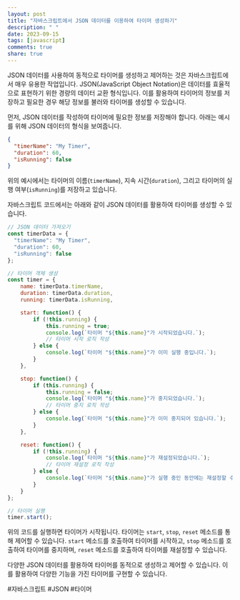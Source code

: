 ```yaml
---
layout: post
title: "자바스크립트에서 JSON 데이터를 이용하여 타이머 생성하기"
description: " "
date: 2023-09-15
tags: [javascript]
comments: true
share: true
---
```


JSON 데이터를 사용하여 동적으로 타이머를 생성하고 제어하는 것은 자바스크립트에서 매우 유용한 작업입니다. JSON(JavaScript Object Notation)은 데이터를 효율적으로 표현하기 위한 경량의 데이터 교환 형식입니다. 이를 활용하여 타이머의 정보를 저장하고 필요한 경우 해당 정보를 불러와 타이머를 생성할 수 있습니다.

먼저, JSON 데이터를 작성하여 타이머에 필요한 정보를 저장해야 합니다. 아래는 예시를 위해 JSON 데이터의 형식을 보여줍니다.

```json
{
  "timerName": "My Timer",
  "duration": 60,
  "isRunning": false
}
```

위의 예시에서는 타이머의 이름(`timerName`), 지속 시간(`duration`), 그리고 타이머의 실행 여부(`isRunning`)를 저장하고 있습니다.

자바스크립트 코드에서는 아래와 같이 JSON 데이터를 활용하여 타이머를 생성할 수 있습니다.

```javascript
// JSON 데이터 가져오기
const timerData = {
  "timerName": "My Timer",
  "duration": 60,
  "isRunning": false
};

// 타이머 객체 생성
const timer = {
    name: timerData.timerName,
    duration: timerData.duration,
    running: timerData.isRunning,

    start: function() {
        if (!this.running) {
            this.running = true;
            console.log(`타이머 "${this.name}"가 시작되었습니다.`);
            // 타이머 시작 로직 작성
        } else {
            console.log(`타이머 "${this.name}"가 이미 실행 중입니다.`);
        }
    },

    stop: function() {
        if (this.running) {
            this.running = false;
            console.log(`타이머 "${this.name}"가 중지되었습니다.`);
            // 타이머 중지 로직 작성
        } else {
            console.log(`타이머 "${this.name}"가 이미 중지되어 있습니다.`);
        }
    },

    reset: function() {
        if (!this.running) {
            console.log(`타이머 "${this.name}"가 재설정되었습니다.`);
            // 타이머 재설정 로직 작성
        } else {
            console.log(`타이머 "${this.name}"가 실행 중인 동안에는 재설정할 수 없습니다.`);
        }
    }
};

// 타이머 실행
timer.start();
```

위의 코드를 실행하면 타이머가 시작됩니다. 타이머는 `start`, `stop`, `reset` 메소드를 통해 제어할 수 있습니다. `start` 메소드를 호출하여 타이머를 시작하고, `stop` 메소드를 호출하여 타이머를 중지하며, `reset` 메소드를 호출하여 타이머를 재설정할 수 있습니다.

다양한 JSON 데이터를 활용하여 타이머를 동적으로 생성하고 제어할 수 있습니다. 이를 활용하여 다양한 기능을 가진 타이머를 구현할 수 있습니다.

#자바스크립트 #JSON #타이머